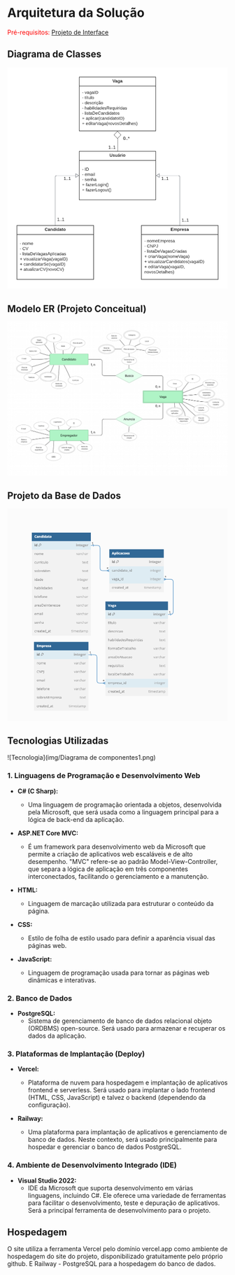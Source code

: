 # Arquitetura da Solução

<span style="color:red">Pré-requisitos: <a href="3-Projeto de Interface.md"> Projeto de Interface</a></span>


## Diagrama de Classes

![Diagrama de CLasse](img/Blank_diagram_1.png)

## Modelo ER (Projeto Conceitual)

![Diagrama ER](img/diagramaER.png)


## Projeto da Base de Dados

![Banco de dados](img/bbancodedados.png)

## Tecnologias Utilizadas

![Tecnologia](img/Diagrama de componentes1.png)

### 1. Linguagens de Programação e Desenvolvimento Web

- **C# (C Sharp):** 
  - Uma linguagem de programação orientada a objetos, desenvolvida pela Microsoft, que será usada como a linguagem principal para a lógica de back-end da aplicação.

- **ASP.NET Core MVC:** 
  - É um framework para desenvolvimento web da Microsoft que permite a criação de aplicativos web escaláveis e de alto desempenho. "MVC" refere-se ao padrão Model-View-Controller, que separa a lógica de aplicação em três componentes interconectados, facilitando o gerenciamento e a manutenção.

- **HTML:** 
  - Linguagem de marcação utilizada para estruturar o conteúdo da página.

- **CSS:** 
  - Estilo de folha de estilo usado para definir a aparência visual das páginas web.

- **JavaScript:** 
  - Linguagem de programação usada para tornar as páginas web dinâmicas e interativas.

### 2. Banco de Dados

- **PostgreSQL:** 
  - Sistema de gerenciamento de banco de dados relacional objeto (ORDBMS) open-source. Será usado para armazenar e recuperar os dados da aplicação.

### 3. Plataformas de Implantação (Deploy)

- **Vercel:** 
  - Plataforma de nuvem para hospedagem e implantação de aplicativos frontend e serverless. Será usado para implantar o lado frontend (HTML, CSS, JavaScript) e talvez o backend (dependendo da configuração).

- **Railway:** 
  - Uma plataforma para implantação de aplicativos e gerenciamento de banco de dados. Neste contexto, será usado principalmente para hospedar e gerenciar o banco de dados PostgreSQL.

### 4. Ambiente de Desenvolvimento Integrado (IDE)

- **Visual Studio 2022:** 
  - IDE da Microsoft que suporta desenvolvimento em várias linguagens, incluindo C#. Ele oferece uma variedade de ferramentas para facilitar o desenvolvimento, teste e depuração de aplicativos. Será a principal ferramenta de desenvolvimento para o projeto.

## Hospedagem

O site utiliza a ferramenta Vercel pelo domínio vercel.app como ambiente de hospedagem do site do projeto, disponibilizado gratuitamente pelo próprio github. E Railway - PostgreSQL para a hospedagem do banco de dados.
